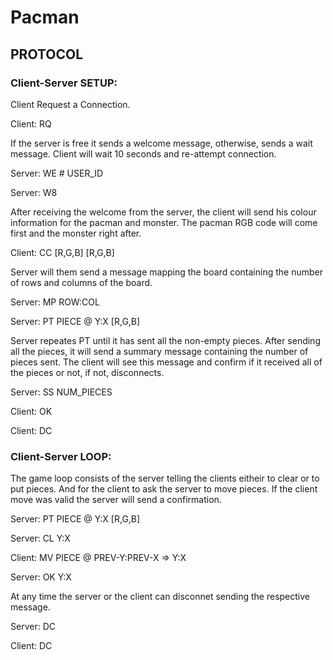 # Pacman

## PROTOCOL

### Client-Server SETUP:

Client Request a Connection.

Client: RQ 

If the server is free it sends a welcome message, otherwise, sends a wait message. Client will wait 10 seconds and re-attempt connection.

Server: WE # USER_ID

Server: W8 

After receiving the welcome from the server, the client will send his colour information for the pacman and monster. The pacman RGB code will come first and the monster right after.

Client: CC [R,G,B] [R,G,B]

Server will them send a message mapping the board containing the number of rows and columns of the board.

Server: MP  ROW:COL 

Server: PT  PIECE @ Y:X [R,G,B]           

Server repeates PT until it has sent all the non-empty pieces. After sending all the pieces, it will send a summary message containing the number of pieces sent.
The client will see this message and confirm if it received all of  the pieces or not, if not, disconnects.

Server: SS NUM_PIECES

Client: OK 

Client: DC 


### Client-Server LOOP:

The game loop consists of the server telling the clients eitheir to clear or to put pieces. And for the client to ask the server to move pieces. If the client move was valid the server will send a confirmation.

Server: PT PIECE @ Y:X [R,G,B]   

Server: CL Y:X

Client: MV PIECE @ PREV-Y:PREV-X => Y:X

Server: OK Y:X

At any time the server or the client can disconnet sending the respective message.

Server: DC

Client: DC
